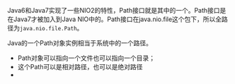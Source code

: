 Java6和Java7实现了一些NIO2的特性，Path接口就是其中的一个。Path接口是在Java7才被加入到Java NIO中的。Path接口在java.nio.file这个包下，所以全路径为`java.nio.file.Path`。

Java的一个Path对象实例相当于系统中的一个路径。

* Path对象可以指向一个文件也可以指向一个目录；
* 这个Path可以是相对路径，也可以是绝对路径
* 


